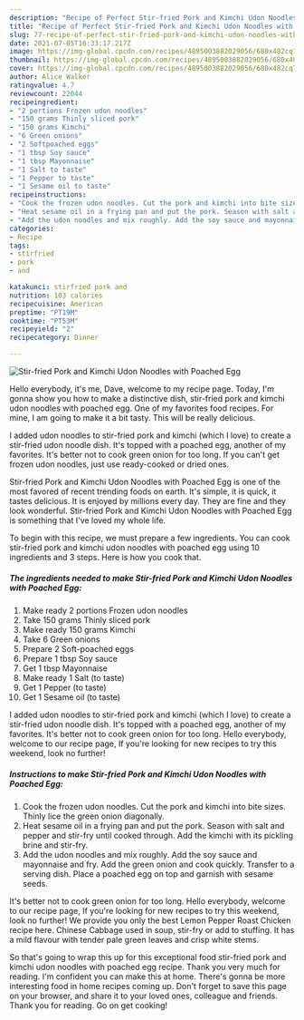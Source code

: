 ```yaml
---
description: "Recipe of Perfect Stir-fried Pork and Kimchi Udon Noodles with Poached Egg"
title: "Recipe of Perfect Stir-fried Pork and Kimchi Udon Noodles with Poached Egg"
slug: 77-recipe-of-perfect-stir-fried-pork-and-kimchi-udon-noodles-with-poached-egg
date: 2021-07-05T16:33:17.217Z
image: https://img-global.cpcdn.com/recipes/4895003882029056/680x482cq70/stir-fried-pork-and-kimchi-udon-noodles-with-poached-egg-recipe-main-photo.jpg
thumbnail: https://img-global.cpcdn.com/recipes/4895003882029056/680x482cq70/stir-fried-pork-and-kimchi-udon-noodles-with-poached-egg-recipe-main-photo.jpg
cover: https://img-global.cpcdn.com/recipes/4895003882029056/680x482cq70/stir-fried-pork-and-kimchi-udon-noodles-with-poached-egg-recipe-main-photo.jpg
author: Alice Walker
ratingvalue: 4.7
reviewcount: 22044
recipeingredient:
- "2 portions Frozen udon noodles"
- "150 grams Thinly sliced pork"
- "150 grams Kimchi"
- "6 Green onions"
- "2 Softpoached eggs"
- "1 tbsp Soy sauce"
- "1 tbsp Mayonnaise"
- "1 Salt to taste"
- "1 Pepper to taste"
- "1 Sesame oil to taste"
recipeinstructions:
- "Cook the frozen udon noodles. Cut the pork and kimchi into bite sizes. Thinly lice the green onion diagonally."
- "Heat sesame oil in a frying pan and put the pork. Season with salt and pepper and stir-fry until cooked through. Add the kimchi with its pickling brine and stir-fry."
- "Add the udon noodles and mix roughly. Add the soy sauce and mayonnaise and fry. Add the green onion and cook quickly. Transfer to a serving dish. Place a poached egg on top and garnish with sesame seeds."
categories:
- Recipe
tags:
- stirfried
- pork
- and

katakunci: stirfried pork and 
nutrition: 103 calories
recipecuisine: American
preptime: "PT19M"
cooktime: "PT53M"
recipeyield: "2"
recipecategory: Dinner

---
```



![Stir-fried Pork and Kimchi Udon Noodles with Poached Egg](https://img-global.cpcdn.com/recipes/4895003882029056/680x482cq70/stir-fried-pork-and-kimchi-udon-noodles-with-poached-egg-recipe-main-photo.jpg)

Hello everybody, it's me, Dave, welcome to my recipe page. Today, I'm gonna show you how to make a distinctive dish, stir-fried pork and kimchi udon noodles with poached egg. One of my favorites food recipes. For mine, I am going to make it a bit tasty. This will be really delicious.

I added udon noodles to stir-fried pork and kimchi (which I love) to create a stir-fried udon noodle dish. It&#39;s topped with a poached egg, another of my favorites. It&#39;s better not to cook green onion for too long. If you can&#39;t get frozen udon noodles, just use ready-cooked or dried ones.

Stir-fried Pork and Kimchi Udon Noodles with Poached Egg is one of the most favored of recent trending foods on earth. It's simple, it is quick, it tastes delicious. It is enjoyed by millions every day. They are fine and they look wonderful. Stir-fried Pork and Kimchi Udon Noodles with Poached Egg is something that I've loved my whole life.


To begin with this recipe, we must prepare a few ingredients. You can cook stir-fried pork and kimchi udon noodles with poached egg using 10 ingredients and 3 steps. Here is how you cook that.

<!--inarticleads1-->

##### The ingredients needed to make Stir-fried Pork and Kimchi Udon Noodles with Poached Egg:

1. Make ready 2 portions Frozen udon noodles
1. Take 150 grams Thinly sliced pork
1. Make ready 150 grams Kimchi
1. Take 6 Green onions
1. Prepare 2 Soft-poached eggs
1. Prepare 1 tbsp Soy sauce
1. Get 1 tbsp Mayonnaise
1. Make ready 1 Salt (to taste)
1. Get 1 Pepper (to taste)
1. Get 1 Sesame oil (to taste)


I added udon noodles to stir-fried pork and kimchi (which I love) to create a stir-fried udon noodle dish. It&#39;s topped with a poached egg, another of my favorites. It&#39;s better not to cook green onion for too long. Hello everybody, welcome to our recipe page, If you&#39;re looking for new recipes to try this weekend, look no further! 

<!--inarticleads2-->

##### Instructions to make Stir-fried Pork and Kimchi Udon Noodles with Poached Egg:

1. Cook the frozen udon noodles. Cut the pork and kimchi into bite sizes. Thinly lice the green onion diagonally.
1. Heat sesame oil in a frying pan and put the pork. Season with salt and pepper and stir-fry until cooked through. Add the kimchi with its pickling brine and stir-fry.
1. Add the udon noodles and mix roughly. Add the soy sauce and mayonnaise and fry. Add the green onion and cook quickly. Transfer to a serving dish. Place a poached egg on top and garnish with sesame seeds.


It&#39;s better not to cook green onion for too long. Hello everybody, welcome to our recipe page, If you&#39;re looking for new recipes to try this weekend, look no further! We provide you only the best Lemon Pepper Roast Chicken recipe here. Chinese Cabbage used in soup, stir-fry or add to stuffing. It has a mild flavour with tender pale green leaves and crisp white stems. 

So that's going to wrap this up for this exceptional food stir-fried pork and kimchi udon noodles with poached egg recipe. Thank you very much for reading. I'm confident you can make this at home. There's gonna be more interesting food in home recipes coming up. Don't forget to save this page on your browser, and share it to your loved ones, colleague and friends. Thank you for reading. Go on get cooking!
